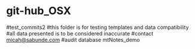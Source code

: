 # git-hub_OSX
#test_commits2
#this folder is for testing templates and data compatibility
#all data presented is to be considered inaccurate
#contact micah@sabunde.com
#audit database mtNotes_demo
